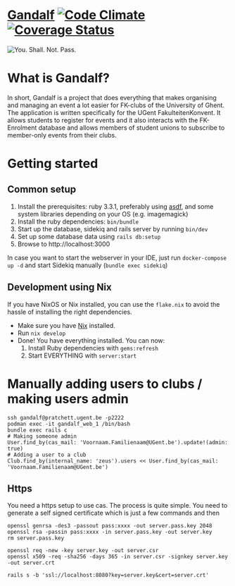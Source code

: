 # [Gandalf](https://event.student.ugent.be) [![Code Climate](https://codeclimate.com/github/ZeusWPI/Gandalf/badges/gpa.svg)](https://codeclimate.com/github/ZeusWPI/Gandalf) [![Coverage Status](https://coveralls.io/repos/ZeusWPI/Gandalf/badge.svg?branch=master&service=github)](https://coveralls.io/github/ZeusWPI/Gandalf?branch=master)

![You. Shall. Not. Pass.](http://media.giphy.com/media/njYrp176NQsHS/giphy.gif)

# What is Gandalf?
In short, Gandalf is a project that does everything that makes organising and managing an event a lot easier for FK-clubs of the University of Ghent. The application is written specifically for the UGent FakulteitenKonvent. It allows students to register for events and it also interacts with the FK-Enrolment database and allows members of student unions to subscribe to member-only events from their clubs.

# Getting started

## Common setup

1. Install the prerequisites: ruby 3.3.1, preferably using [asdf](https://asdf-vm.com/), and some system libraries depending on your OS (e.g. imagemagick)
2. Install the ruby dependencies: `bin/bundle`
3. Start up the database, sidekiq and rails server by running `bin/dev`
4. Set up some database data using `rails db:setup`
5. Browse to http://localhost:3000

In case you want to start the webserver in your IDE, just run `docker-compose up -d` and start Sidekiq manually (`bundle exec sidekiq`)

## Development using Nix

If you have NixOS or Nix installed, you can use the `flake.nix` to avoid the hassle of installing the right dependencies.

- Make sure you have [Nix](https://nixos.org/download.html#download-nix) installed.
- Run `nix develop`
- Done! You have everything installed. You can now:
    1. Install Ruby dependencies with `gems:refresh`
    2. Start EVERYTHING with `server:start`

# Manually adding users to clubs / making users admin

```
ssh gandalf@pratchett.ugent.be -p2222
podman exec -it gandalf_web_1 /bin/bash
bundle exec rails c
# Making someone admin
User.find_by(cas_mail: 'Voornaam.Familienaam@UGent.be').update!(admin: true)
# Adding a user to a club
Club.find_by(internal_name: 'zeus').users << User.find_by(cas_mail: 'Voornaam.Familienaam@UGent.be')
```

## Https

You need a https setup to use cas. The process is quite simple. You need to generate a self signed certificate which is just a few commands and then
```
openssl genrsa -des3 -passout pass:xxxx -out server.pass.key 2048
openssl rsa -passin pass:xxxx -in server.pass.key -out server.key
rm server.pass.key

openssl req -new -key server.key -out server.csr
openssl x509 -req -sha256 -days 365 -in server.csr -signkey server.key -out server.crt

rails s -b 'ssl://localhost:8080?key=server.key&cert=server.crt'
```

